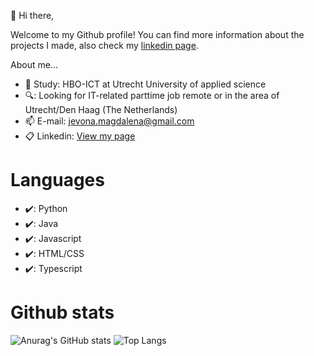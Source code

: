 👋 Hi there,

Welcome to my Github profile!
You can find more information about the projects I made, also check my [linkedin page](https://www.linkedin.com/in/jevona-magdalena-836782192/).

About me...
- 🏫 Study: HBO-ICT at Utrecht University of applied science
- 🔍: Looking for IT-related parttime job remote or in the area of Utrecht/Den Haag (The Netherlands)
- 📫 E-mail: jevona.magdalena@gmail.com
- 📋 Linkedin: [View my page](https://www.linkedin.com/in/jevona-magdalena-836782192/)

# Languages
- ✔️: Python
- ✔️: Java
- ✔️: Javascript
- ✔️: HTML/CSS
- ✔️: Typescript

# Github stats
![Anurag's GitHub stats](https://github-readme-stats.vercel.app/api?username=RainbowJM&show_icons=true&theme=synthwave)
![Top Langs](https://github-readme-stats.vercel.app/api/top-langs/?username=RainbowJM&layout=compact)

<!---
RainbowJM/RainbowJM is a ✨ special ✨ repository because its `README.md` (this file) appears on your GitHub profile.
You can click the Preview link to take a look at your changes.
--->
